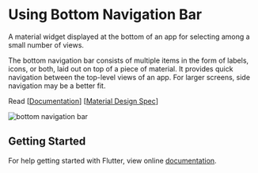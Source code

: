 # Using Bottom Navigation Bar

A material widget displayed at the bottom of an app for selecting among a small number of views.

The bottom navigation bar consists of multiple items in the form of labels, icons, or both, laid out on top of a piece of material. It provides quick navigation between the top-level views of an app. For larger screens, side navigation may be a better fit.

Read [[Documentation](https://docs.flutter.io/flutter/material/BottomNavigationBar-class.html)] [[Material Design Spec](https://material.io/guidelines/components/bottom-navigation.html)]

![bottom navigation bar](https://user-images.githubusercontent.com/74393555/99682386-f5172200-2aa0-11eb-95f7-17f58a23a723.png)


## Getting Started

For help getting started with Flutter, view online [documentation](http://flutter.dev/).
